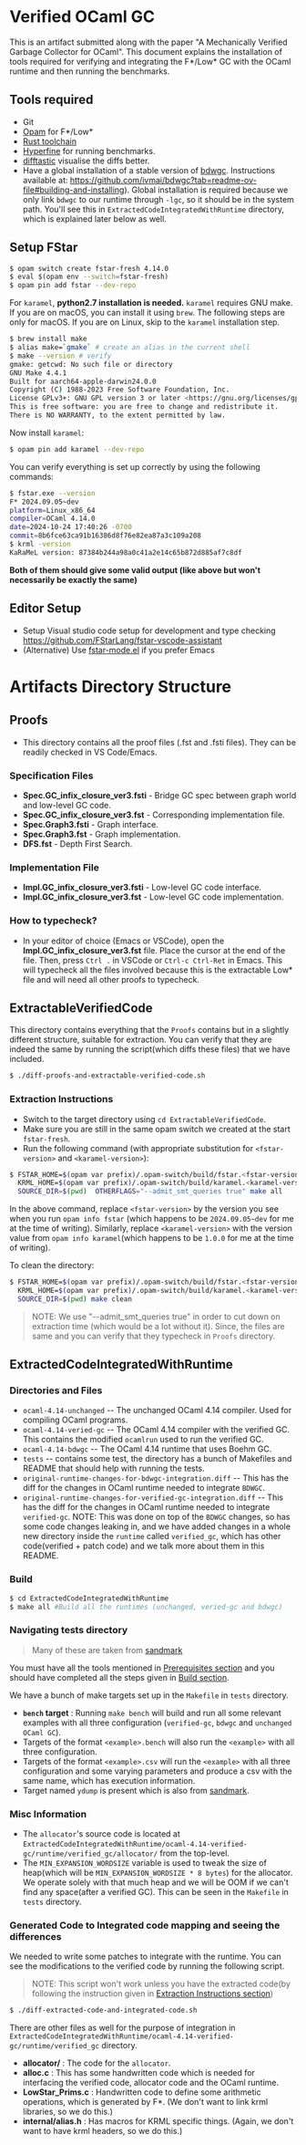 # Verified OCaml GC

This is an artifact submitted along with the paper "A Mechanically Verified
Garbage Collector for OCaml". This document explains the installation of tools
required for verifying and integrating the F\*/Low\* GC with the OCaml runtime
and then running the benchmarks.

## Tools required

- Git
- [Opam](https://opam.ocaml.org/doc/Install.html) for F\*/Low\*
- [Rust toolchain](https://www.rust-lang.org/tools/install)
- [Hyperfine](https://github.com/sharkdp/hyperfine) for running benchmarks.
- [difftastic](https://github.com/Wilfred/difftastic) visualise the diffs better.
- Have a global installation of a stable version of
  [bdwgc](https://github.com/ivmai/bdwgc). Instructions available at:
  https://github.com/ivmai/bdwgc?tab=readme-ov-file#building-and-installing).
  Global installation is required because we only link `bdwgc` to our runtime
  through `-lgc`, so it should be in the system path. You'll see this in
  `ExtractedCodeIntegratedWithRuntime` directory, which is explained later below
  as well.

## Setup FStar

``` sh
$ opam switch create fstar-fresh 4.14.0
$ eval $(opam env --switch=fstar-fresh)
$ opam pin add fstar --dev-repo
```

For `karamel`, **python2.7 installation is needed.** `karamel` requires GNU
make. If you are on macOS, you can install it using `brew`. The following steps
are only for macOS. If you are on Linux, skip to the `karamel` installation
step.

```bash
$ brew install make
$ alias make=`gmake` # create an alias in the current shell
$ make --version # verify 
gmake: getcwd: No such file or directory
GNU Make 4.4.1
Built for aarch64-apple-darwin24.0.0
Copyright (C) 1988-2023 Free Software Foundation, Inc.
License GPLv3+: GNU GPL version 3 or later <https://gnu.org/licenses/gpl.html>
This is free software: you are free to change and redistribute it.
There is NO WARRANTY, to the extent permitted by law.
```

Now install `karamel`:

```bash
$ opam pin add karamel --dev-repo
```

You can verify everything is set up correctly by using the following commands:

``` sh
$ fstar.exe --version
F* 2024.09.05~dev
platform=Linux_x86_64
compiler=OCaml 4.14.0
date=2024-10-24 17:40:26 -0700
commit=8b6fce63ca91b16386d8f76e82ea87a3c109a208
$ krml -version
KaRaMeL version: 87384b244a98a0c41a2e14c65b872d885af7c8df
```

**Both of them should give some valid output (like above but won't necessarily
be exactly the same)**


## Editor Setup

- Setup Visual studio code setup for development and type checking
https://github.com/FStarLang/fstar-vscode-assistant
- (Alternative) Use [fstar-mode.el](https://github.com/FStarLang/fstar-mode.el)
  if you prefer Emacs

# Artifacts Directory Structure

## Proofs

- This directory contains all the proof files (.fst and .fsti files). They can
  be readily checked in VS Code/Emacs.

### Specification Files
- **Spec.GC_infix_closure_ver3.fsti** - Bridge GC spec between graph world and low-level GC code.
- **Spec.GC_infix_closure_ver3.fst** - Corresponding implementation file.
- **Spec.Graph3.fsti** - Graph interface.
- **Spec.Graph3.fst** - Graph implementation.
- **DFS.fst** - Depth First Search.

### Implementation File
- **Impl.GC_infix_closure_ver3.fsti** - Low-level GC code interface.
- **Impl.GC_infix_closure_ver3.fst** - Low-level GC code implementation.

### How to typecheck?

- In your editor of choice (Emacs or VSCode), open the
  **Impl.GC_infix_closure_ver3.fst** file. Place the cursor at the end of the
  file. Then, press `Ctrl .` in VSCode or `Ctrl-c Ctrl-Ret` in Emacs. This will
  typecheck all the files involved because this is the extractable Low\* file
  and will need all other proofs to typecheck.

## ExtractableVerifiedCode

This directory contains everything that the `Proofs` contains but in a slightly
different structure, suitable for extraction. You can verify that they are
indeed the same by running the script(which diffs these files) that we have
included.

```sh
$ ./diff-proofs-and-extractable-verified-code.sh
```
  
### Extraction Instructions

- Switch to the target directory using `cd ExtractableVerifiedCode`.
- Make sure you are still in the same opam switch we created at the start
  `fstar-fresh`.
- Run the following command (with appropriate substitution for `<fstar-version>`
  and `<karamel-version>`):

```sh
$ FSTAR_HOME=$(opam var prefix)/.opam-switch/build/fstar.<fstar-version>/ \
  KRML_HOME=$(opam var prefix)/.opam-switch/build/karamel.<karamel-version>/ \ 
  SOURCE_DIR=$(pwd)  OTHERFLAGS="--admit_smt_queries true" make all
```

In the above command, replace `<fstar-version>` by the version you see when you
run `opam info fstar` (which happens to be `2024.09.05~dev` for me at the time
of writing). Similarly, replace `<karamel-version>` with the version value from
`opam info karamel`(which happens to be `1.0.0` for me at the time of writing).


To clean the directory:

``` sh
$ FSTAR_HOME=$(opam var prefix)/.opam-switch/build/fstar.<fstar-version>/ \
  KRML_HOME=$(opam var prefix)/.opam-switch/build/karamel.<karamel-version>/ 
  SOURCE_DIR=$(pwd) make clean
```


> NOTE: We use "--admit_smt_queries true" in order to cut down on extraction
> time (which would be a lot without it). Since, the files are same and
> you can verify that they typecheck in `Proofs` directory.

## ExtractedCodeIntegratedWithRuntime

### Directories and Files

* `ocaml-4.14-unchanged` -- The unchanged OCaml 4.14 compiler. Used for
  compiling OCaml programs.
* `ocaml-4.14-veried-gc` -- The OCaml 4.14 compiler with the verified GC. This
  contains the modified `ocamlrun` used to run the verified GC.
* `ocaml-4.14-bdwgc` --  The OCaml 4.14 runtime that uses Boehm GC.
* `tests` -- contains some test, the directory has a bunch of Makefiles and
  README that should help with running the tests.
* `original-runtime-changes-for-bdwgc-integration.diff` -- This has the diff for
  the changes in OCaml runtime needed to integrate `BDWGC`.
* `original-runtime-changes-for-verified-gc-integration.diff` -- This has the
  diff for the changes in OCaml runtime needed to integrate `verified-gc`.
  NOTE: This was done on top of the `BDWGC` changes, so has some code changes
  leaking in, and we have added changes in a whole new directory inside the
  `runtime` called `verified_gc`, which has other code(verified + patch code)
  and we talk more about them in this README.

### Build

```bash
$ cd ExtractedCodeIntegratedWithRuntime
$ make all #Build all the runtimes (unchanged, veried-gc and bdwgc)
```
### Navigating tests directory

> Many of these are taken from [sandmark](https://github.com/ocaml-bench/sandmark)

You must have all the tools mentioned in [Prerequisites section](#prerequisites)
and you should have completed all the steps given in [Build section](#build).

We have a bunch of make targets set up in the `Makefile` in `tests` directory.

- **`bench` target** : Running `make bench` will build and run all some relevant
  examples with all three configuration (`verified-gc`, `bdwgc` and `unchanged
  OCaml GC`).
- Targets of the format `<example>.bench` will also run the `<example>` with all
  three configuration.
- Targets of the format `<example>.csv` will run the `<example>` with all three
  configuration and some varying parameters and produce a csv with the same
  name, which has execution information.
- Target named `ydump` is present which is also from
  [sandmark](https://github.com/ocaml-bench/sandmark/tree/main/benchmarks/yojson).

### Misc Information

- The `allocator`'s source code is located at
  `ExtractedCodeIntegratedWithRuntime/ocaml-4.14-verified-gc/runtime/verified_gc/allocator/`
  from the top-level.
- The `MIN_EXPANSION_WORDSIZE` variable is used to tweak the size of heap(which
  will be `MIN_EXPANSION_WORDSIZE * 8 bytes`) for the allocator. We operate
  solely with that much heap and we will be OOM if we can't find any space(after
  a verified GC). This can be seen in the `Makefile` in `tests` directory.

### Generated Code to Integrated code mapping and seeing the differences

We needed to write some patches to integrate with the runtime. You can see the
modifications to the verified code by running the following script. 

> NOTE: This script won't work unless you have the extracted code(by following the instruction given in [Extraction Instructions section](#extraction-instructions))

``` sh
$ ./diff-extracted-code-and-integrated-code.sh
```

There are other files as well for the purpose of integration in
`ExtractedCodeIntegratedWithRuntime/ocaml-4.14-verified-gc/runtime/verified_gc`
directory.

- **allocator/** : The code for the `allocator`.
- **alloc.c** : This has some handwritten code which is needed for interfacing
  the verified code, allocator code and the OCaml runtime. 
- **LowStar_Prims.c** : Handwritten code to define some arithmetic operations,
  which is generated by F\*. (We don't want to link krml libraries, so we do
  this.)
- **internal/alias.h** :  Has macros for KRML specific things. (Again, we don't
  want to have krml headers, so we do this.)
